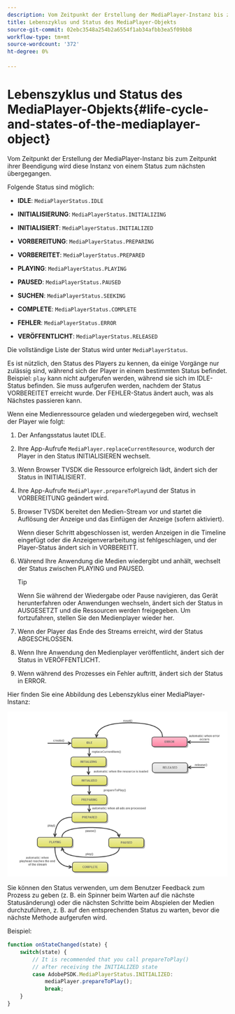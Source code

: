 ```yaml
---
description: Vom Zeitpunkt der Erstellung der MediaPlayer-Instanz bis zum Zeitpunkt ihrer Beendigung wird diese Instanz von einem Status zum nächsten übergegangen.
title: Lebenszyklus und Status des MediaPlayer-Objekts
source-git-commit: 02ebc3548a254b2a6554f1ab34afbb3ea5f09bb8
workflow-type: tm+mt
source-wordcount: '372'
ht-degree: 0%

---
```


# Lebenszyklus und Status des MediaPlayer-Objekts{#life-cycle-and-states-of-the-mediaplayer-object}

Vom Zeitpunkt der Erstellung der MediaPlayer-Instanz bis zum Zeitpunkt ihrer Beendigung wird diese Instanz von einem Status zum nächsten übergegangen.

Folgende Status sind möglich:

* **IDLE**: `MediaPlayerStatus.IDLE`

* **INITIALISIERUNG**: `MediaPlayerStatus.INITIALIZING`

* **INITIALISIERT**: `MediaPlayerStatus.INITIALIZED`

* **VORBEREITUNG**: `MediaPlayerStatus.PREPARING`

* **VORBEREITET**: `MediaPlayerStatus.PREPARED`

* **PLAYING**: `MediaPlayerStatus.PLAYING`

* **PAUSED**: `MediaPlayerStatus.PAUSED`

* **SUCHEN**: `MediaPlayerStatus.SEEKING`

* **COMPLETE**: `MediaPlayerStatus.COMPLETE`

* **FEHLER**: `MediaPlayerStatus.ERROR`

* **VERÖFFENTLICHT**: `MediaPlayerStatus.RELEASED`

Die vollständige Liste der Status wird unter `MediaPlayerStatus`.

Es ist nützlich, den Status des Players zu kennen, da einige Vorgänge nur zulässig sind, während sich der Player in einem bestimmten Status befindet. Beispiel: `play` kann nicht aufgerufen werden, während sie sich im IDLE-Status befinden. Sie muss aufgerufen werden, nachdem der Status VORBEREITET erreicht wurde. Der FEHLER-Status ändert auch, was als Nächstes passieren kann.

Wenn eine Medienressource geladen und wiedergegeben wird, wechselt der Player wie folgt:

1. Der Anfangsstatus lautet IDLE.
1. Ihre App-Aufrufe `MediaPlayer.replaceCurrentResource`, wodurch der Player in den Status INITIALISIEREN wechselt.
1. Wenn Browser TVSDK die Ressource erfolgreich lädt, ändert sich der Status in INITIALISIERT.
1. Ihre App-Aufrufe `MediaPlayer.prepareToPlay`und der Status in VORBEREITUNG geändert wird.
1. Browser TVSDK bereitet den Medien-Stream vor und startet die Auflösung der Anzeige und das Einfügen der Anzeige (sofern aktiviert).

   Wenn dieser Schritt abgeschlossen ist, werden Anzeigen in die Timeline eingefügt oder die Anzeigenverarbeitung ist fehlgeschlagen, und der Player-Status ändert sich in VORBEREITT.
1. Während Ihre Anwendung die Medien wiedergibt und anhält, wechselt der Status zwischen PLAYING und PAUSED.

   >[!TIP]
   >
   >Wenn Sie während der Wiedergabe oder Pause navigieren, das Gerät herunterfahren oder Anwendungen wechseln, ändert sich der Status in AUSGESETZT und die Ressourcen werden freigegeben. Um fortzufahren, stellen Sie den Medienplayer wieder her.

1. Wenn der Player das Ende des Streams erreicht, wird der Status ABGESCHLOSSEN.
1. Wenn Ihre Anwendung den Medienplayer veröffentlicht, ändert sich der Status in VERÖFFENTLICHT.
1. Wenn während des Prozesses ein Fehler auftritt, ändert sich der Status in ERROR.

Hier finden Sie eine Abbildung des Lebenszyklus einer MediaPlayer-Instanz:

<!--<a id="fig_DD3DAE7507C549C8A4720A26DFCFFCCB"></a>-->

![](assets/player-state-transitions-diagram-android_1.2_web.png)

Sie können den Status verwenden, um dem Benutzer Feedback zum Prozess zu geben (z. B. ein Spinner beim Warten auf die nächste Statusänderung) oder die nächsten Schritte beim Abspielen der Medien durchzuführen, z. B. auf den entsprechenden Status zu warten, bevor die nächste Methode aufgerufen wird.

Beispiel:

```js
function onStateChanged(state) { 
    switch(state) { 
        // It is recommended that you call prepareToPlay()  
        // after receiving the INITIALIZED state             
        case AdobePSDK.MediaPlayerStatus.INITIALIZED: 
            mediaPlayer.prepareToPlay(); 
            break; 
    } 
} 
```
